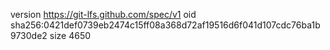 version https://git-lfs.github.com/spec/v1
oid sha256:0421def0739eb2474c15ff08a368d72af19516d6f041d107cdc76ba1b9730de2
size 4650

